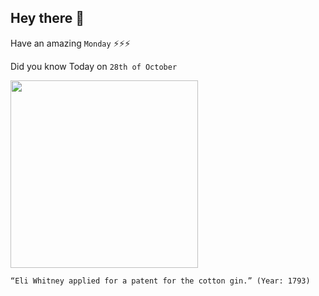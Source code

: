 ## Hey there 👋
Have an amazing `Monday` ⚡⚡⚡

Did you know Today on `28th of October`
 
 [<img src="https://www.massmoments.org/files/assets/moments/03-14-1794/03_14_1794.jpg" width="300" />](https://www.archives.gov/historical-docs/todays-doc/index.html?dod-date=314#:~:text=Designed%20to%20separate%20cotton%20fiber,to%20agricultural%20production%20in%20America.) 
 ```
“Eli Whitney applied for a patent for the cotton gin.” (Year: 1793)
```
